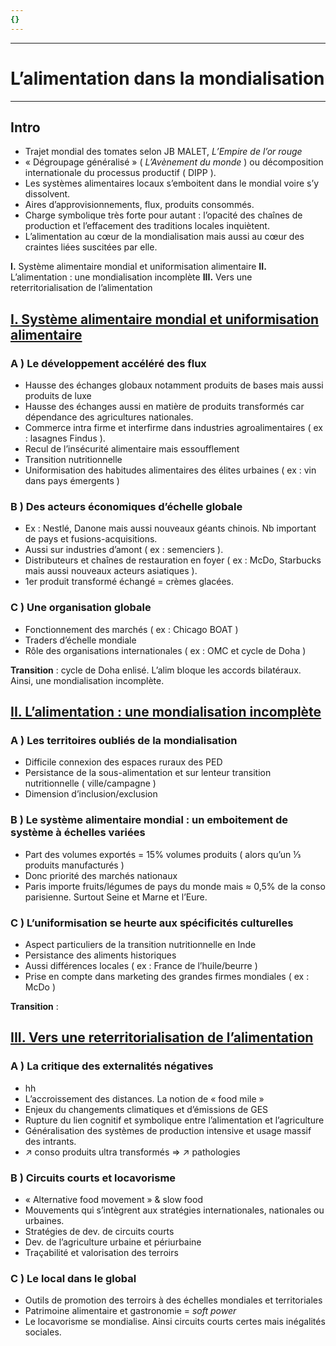 ```yaml
---
{}
---
```

***
# L’alimentation dans la mondialisation 
***
## Intro 

- Trajet mondial des tomates selon JB MALET, *L’Empire de l’or rouge* 
- « Dégroupage généralisé » ( *L’Avènement du monde* ) ou décomposition internationale du processus productif ( DIPP ). 
- Les systèmes alimentaires locaux s’emboitent dans le mondial voire s’y dissolvent. 
- Aires d’approvisionnements, flux, produits consommés. 
- Charge symbolique très forte pour autant : l’opacité des chaînes de production et l’effacement des traditions locales inquiètent. 
- L’alimentation au cœur de la mondialisation mais aussi au cœur des craintes liées suscitées par elle. 

**I.** Système alimentaire mondial et uniformisation alimentaire
**II.** L’alimentation : une mondialisation incomplète
**III.** Vers une reterritorialisation de l’alimentation 

## <u>I. Système alimentaire mondial et uniformisation alimentaire</u> 

### A ) Le développement accéléré des flux 

- Hausse des échanges globaux notamment produits de bases mais aussi produits de luxe 
- Hausse des échanges aussi en matière de produits transformés car dépendance des agricultures nationales.
- Commerce intra firme et interfirme dans industries agroalimentaires ( ex : lasagnes Findus ).
- Recul de l’insécurité alimentaire mais essoufflement
- Transition nutritionnelle 
- Uniformisation des habitudes alimentaires des élites urbaines ( ex : vin dans pays émergents )

### B ) Des acteurs économiques d’échelle globale 

- Ex : Nestlé, Danone mais aussi nouveaux géants chinois. Nb important de pays et fusions-acquisitions. 
- Aussi sur industries d’amont ( ex : semenciers ).
- Distributeurs et chaînes de restauration en foyer ( ex : McDo, Starbucks mais aussi nouveaux acteurs asiatiques ). 
- 1er produit transformé échangé = crèmes glacées. 

### C ) Une organisation globale 

- Fonctionnement des marchés ( ex : Chicago BOAT )
- Traders d’échelle mondiale 
- Rôle des organisations internationales ( ex : OMC et cycle de Doha )

**Transition** : cycle de Doha enlisé. L’alim bloque les accords bilatéraux. Ainsi, une mondialisation incomplète. 

## <u>II. L’alimentation : une mondialisation incomplète</u> 

### A ) Les territoires oubliés de la mondialisation 

- Difficile connexion des espaces ruraux des PED 
- Persistance de la sous-alimentation et sur lenteur transition nutritionnelle ( ville/campagne )
- Dimension d’inclusion/exclusion 

### B ) Le système alimentaire mondial : un emboitement de système à échelles variées 

- Part des volumes exportés = 15% volumes produits ( alors qu’un ⅓ produits manufacturés )
- Donc priorité des marchés nationaux 
- Paris importe fruits/légumes de pays du monde mais ≈ 0,5% de la conso parisienne. Surtout Seine et Marne et l’Eure. 

### C ) L’uniformisation se heurte aux spécificités culturelles 

- Aspect particuliers de la transition nutritionnelle en Inde 
- Persistance des aliments historiques 
- Aussi différences locales ( ex : France de l’huile/beurre )
- Prise en compte dans marketing des grandes firmes mondiales ( ex : McDo )

**Transition** : 

## <u>III. Vers une reterritorialisation de l’alimentation</u>

### A ) La critique des externalités négatives 

- hh
- L’accroissement des distances. La notion de « food mile »
- Enjeux du changements climatiques et d’émissions de GES 
- Rupture du lien cognitif et symbolique entre l’alimentation et l’agriculture 
- Généralisation des systèmes de production intensive et usage massif des intrants. 
- ↗ conso produits ultra transformés ⇒ ↗ pathologies 

### B ) Circuits courts et locavorisme 

- « Alternative food movement » & slow food 
- Mouvements qui s’intègrent aux stratégies internationales, nationales ou urbaines. 
- Stratégies de dev. de circuits courts 
- Dev. de l’agriculture urbaine et périurbaine 
- Traçabilité et valorisation des terroirs 

### C ) Le local dans le global 

- Outils de promotion des terroirs à des échelles mondiales et territoriales 
- Patrimoine alimentaire et gastronomie = *soft power* 
- Le locavorisme se mondialise. Ainsi circuits courts certes mais inégalités sociales. 



